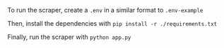 To run the scraper, create a `.env` in a similar format to `.env-example`  

Then, install the dependencies with `pip install -r ./requirements.txt`  

Finally, run the scraper with `python app.py`  
